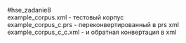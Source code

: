 #hse_zadanie8  
example_corpus.xml - тестовый корпус  
example_corpus_c.prs - переконвертированный в prs xml  
example_corpus_c_c.xml - и обратная конвертация в xml